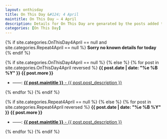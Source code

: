 ```yaml
---
layout: onthisday
title: On This Day &#124; 4 April
maintitle: On This Day — 4 April
description: Details for On This Day are genarated by the posts added to the website so the content is subject to changes/updates over time.
categories: [On This Day]
---
```


{% if site.categories.OnThisDay4April == null and site.categories.Repeat4April == null %}
<strong>Sorry no known details for today</strong>
{% endif %}

{% if site.categories.OnThisDay4April == null %}
{% else %}
{% for post in site.categories.OnThisDay4April reversed %}
<strong>{{ post.date | date: "%e %B %Y" }} {{ post.more }}</strong>
<ul>
<li> ——: <a href="{{ post.url }}"><strong>{{ post.maintitle }}</strong> - {{ post.post_description }}</a></li>
</ul>
{% endfor %}
{% endif %}

{% if site.categories.Repeat4April == null %}
{% else %}
{% for post in site.categories.Repeat4April reversed %}
<strong>{{ post.date | date: "%e %B %Y" }} {{ post.more }}</strong>
<ul>
<li> ——: <a href="{{ post.url }}"><strong>{{ post.maintitle }}</strong> - {{ post.post_description }}</a></li>
</ul>
{% endfor %}
{% endif %}
